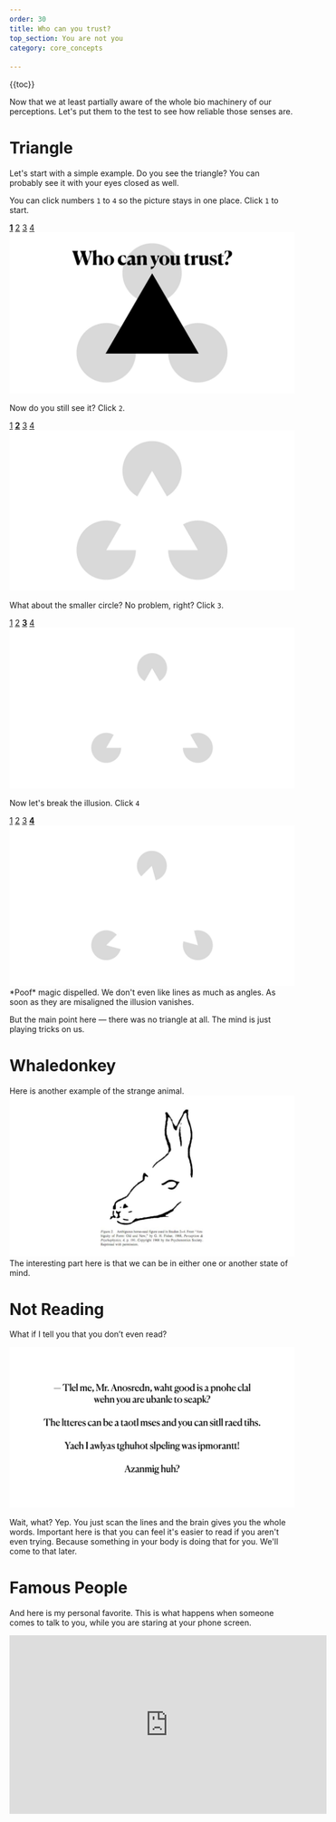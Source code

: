 ```yaml
---
order: 30
title: Who can you trust?
top_section: You are not you
category: core_concepts

---
```


{{toc}}

Now that we at least partially aware of the whole bio machinery of our perceptions. Let's put them to the test to see how
reliable those senses are.


# Triangle

Let's start with a simple example. Do you see the triangle? You can probably see it with your eyes closed as well.

You can click numbers `1` to `4` so the picture stays in one place. Click `1` to start.

<a id="1">

[**1**](#1) [2](#2) [3](#3) [4](#4)
![](/images/book/who-can-you-trust/joy-6.jpeg)

Now do you still see it? Click `2`.

<a id="2">

[1](#1) [**2**](#2) [3](#3) [4](#4)
![](/images/book/who-can-you-trust/joy-7.jpeg)

What about the smaller circle? No problem, right? Click `3`.

<a id="3">

[1](#1) [2](#2) [**3**](#3) [4](#4)
![](/images/book/who-can-you-trust/joy-8.jpeg)

Now let's break the illusion. Click `4`

<a id="4">

[1](#1) [2](#2) [3](#3) [**4**](#4)
![](/images/book/who-can-you-trust/joy-9.jpeg)
\*Poof\* magic dispelled. We don't even like lines as much as angles. As soon as they are misaligned the illusion vanishes.

But the main point here — there was no triangle at all. The mind is just playing tricks on us.

# Whaledonkey

Here is another example of the strange animal.
![](/images/book/who-can-you-trust/joy-10.jpeg)
The interesting part here is that we can be in either one or another state of mind.

# Not Reading

What if I tell you that you don’t even read?

![](/images/book/who-can-you-trust/joy-11.jpeg)

Wait, what? Yep. You just scan the lines and the brain gives you the whole words. 
Important here is that you can feel it's easier to read if you aren't even trying. 
Because something in your body is doing that for you. We'll come to that later. 

# Famous People

And here is my personal favorite. This is what happens when someone comes to talk to you, 
while you are staring at your phone screen.

<div class="embed-container"><iframe width="560" height="315" src="https://www.youtube.com/embed/Go-y9CfQiig?si=KBfxEb9zhyOxN6PH" title="YouTube video player" frameborder="0" allow="accelerometer; autoplay; clipboard-write; encrypted-media; gyroscope; picture-in-picture; web-share" allowfullscreen></iframe></div>
